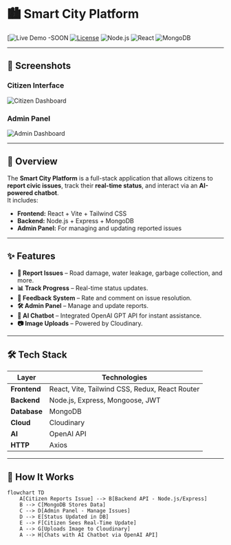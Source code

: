 # 🏙️ Smart City Platform

[![Live Demo -SOON]()
[![License](https://img.shields.io/badge/License-MIT-blue?style=for-the-badge)](#license)
![Node.js](https://img.shields.io/badge/Node.js-18.x-green?style=for-the-badge&logo=node.js)
![React](https://img.shields.io/badge/React-18.x-61DAFB?style=for-the-badge&logo=react)
![MongoDB](https://img.shields.io/badge/MongoDB-6.x-47A248?style=for-the-badge&logo=mongodb)

---

## 📸 Screenshots

### Citizen Interface
![Citizen Dashboard](docs/screenshots/citizen-dashboard.png)

### Admin Panel
![Admin Dashboard](docs/screenshots/admin-dashboard.png)

---

## 📖 Overview

The **Smart City Platform** is a full-stack application that allows citizens to **report civic issues**, track their **real-time status**, and interact via an **AI-powered chatbot**.  
It includes:
- **Frontend:** React + Vite + Tailwind CSS
- **Backend:** Node.js + Express + MongoDB
- **Admin Panel:** For managing and updating reported issues

---

## ✨ Features

- **📢 Report Issues** – Road damage, water leakage, garbage collection, and more.
- **📊 Track Progress** – Real-time status updates.
- **💬 Feedback System** – Rate and comment on issue resolution.
- **🛠️ Admin Panel** – Manage and update reports.
- **🤖 AI Chatbot** – Integrated OpenAI GPT API for instant assistance.
- **📷 Image Uploads** – Powered by Cloudinary.

---

## 🛠️ Tech Stack

| Layer        | Technologies |
|--------------|-------------|
| **Frontend** | React, Vite, Tailwind CSS, Redux, React Router |
| **Backend**  | Node.js, Express, Mongoose, JWT |
| **Database** | MongoDB |
| **Cloud**    | Cloudinary |
| **AI**       | OpenAI API |
| **HTTP**     | Axios |

---

## 🔄 How It Works

```mermaid
flowchart TD
    A[Citizen Reports Issue] --> B[Backend API - Node.js/Express]
    B --> C[MongoDB Stores Data]
    C --> D[Admin Panel - Manage Issues]
    D --> E[Status Updated in DB]
    E --> F[Citizen Sees Real-Time Update]
    A --> G[Uploads Image to Cloudinary]
    A --> H[Chats with AI Chatbot via OpenAI API]

